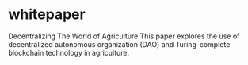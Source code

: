 # whitepaper
Decentralizing The World of Agriculture
This paper explores the use of decentralized autonomous organization (DAO) and Turing-complete blockchain technology in agriculture.
